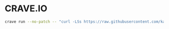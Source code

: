 # CRAVE.IO

```sh
crave run --no-patch -- "curl -LSs https://raw.githubusercontent.com/kajal4414/local_manifests/main/crv.sh | bash -"
```
